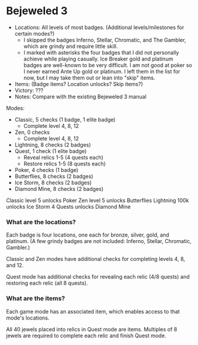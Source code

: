 # Bejeweled 3

- Locations: All levels of most badges. (Additional levels/milestones for certain modes?)
    - I skipped the badges Inferno, Stellar, Chromatic, and The Gambler, which are grindy and require little skill.
    - I marked with asterisks the four badges that I did not personally achieve while playing casually. Ice Breaker gold and platinum badges are well-known to be very difficult. I am not good at poker so I never earned Ante Up gold or platinum. I left them in the list for now, but I may take them out or lean into "skip" items.
- Items: (Badge items? Location unlocks? Skip items?)
- Victory: ???
- Notes: Compare with the existing Bejeweled 3 manual

Modes:
- Classic, 5 checks (1 badge, 1 elite badge)
    - Complete level 4, 8, 12
- Zen, 0 checks
    - Complete level 4, 8, 12
- Lightning, 8 checks (2 badges)
- Quest, 1 check (1 elite badge)
    - Reveal relics 1-5 (4 quests each)
    - Restore relics 1-5 (8 quests each)
- Poker, 4 checks (1 badge)
- Butterflies, 8 checks (2 badges)
- Ice Storm, 8 checks (2 badges)
- Diamond Mine, 8 checks (2 badges)

Classic level 5 unlocks Poker
Zen level 5 unlocks Butterflies
Lightning 100k unlocks Ice Storm
4 Quests unlocks Diamond Mine

### What are the locations?

Each badge is four locations, one each for bronze, silver, gold, and platinum. (A few grindy badges are not included: Inferno, Stellar, Chromatic, Gambler.)

Classic and Zen modes have additional checks for completing levels 4, 8, and 12.

Quest mode has additional checks for revealing each relic (4/8 quests) and restoring each relic (all 8 quests).

### What are the items?

Each game mode has an associated item, which enables access to that mode's locations.

All 40 jewels placed into relics in Quest mode are items. Multiples of 8 jewels are required to complete each relic and finish Quest mode.
